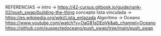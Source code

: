 REFERENCIAS ->
intro -> https://42-cursus.gitbook.io/guide/rank-02/push_swap/building-the-thing
concepto lista vinculada -> https://es.wikipedia.org/wiki/Lista_enlazada
Algoritmo -> Oceano
https://www.youtube.com/watch?v=OaG81sDEpVk&ab_channel=Oceano
https://github.com/suspectedoceano/push_swap/tree/main/push_swap
